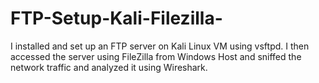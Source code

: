 # FTP-Setup-Kali-Filezilla-
I installed and set up an FTP server on Kali Linux VM using vsftpd. I then accessed the server using FileZilla from Windows Host and sniffed the network traffic and analyzed it using Wireshark.
